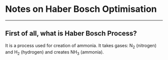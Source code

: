 # Notes on Haber Bosch Optimisation
----------------

## First of all, what is Haber Bosch Process?

It is a process used for creation of ammonia. It takes gases: N<sub>2</sub> (nitrogen) and H<sub>2</sub> (hydrogen) and creates NH<sub>3</sub> (ammonia).
